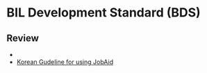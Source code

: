 # BIL Development Standard (BDS)


## Review
* 
* [Korean Gudeline for using JobAid](https://imnow.tistory.com/entry/14-DO178-소프트웨어-리뷰Software-Review-–-Job-Aid-1)
